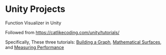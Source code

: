 # Unity Projects

Function Visualizer in Unity

Followed from https://catlikecoding.com/unity/tutorials/


Specifically, These three tutorials: [Building a Graph](https://catlikecoding.com/unity/tutorials/basics/building-a-graph/), [Mathematical Surfaces](https://catlikecoding.com/unity/tutorials/basics/mathematical-surfaces/), and [Measuring Performance](https://catlikecoding.com/unity/tutorials/basics/measuring-performance/)
